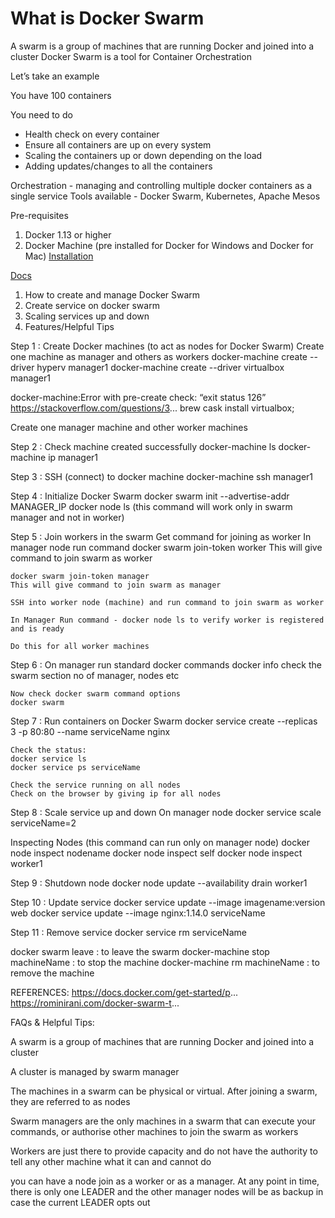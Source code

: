 # What is Docker Swarm

A swarm is a group of machines that are running Docker and joined into a cluster
Docker Swarm is a tool for Container Orchestration


Let’s take an example

You have 100 containers

You need to do 
- Health check on every container
- Ensure all containers are up on every system
- Scaling the containers up or down depending on the load
- Adding updates/changes to all the containers

Orchestration - managing and controlling multiple docker containers as a single service
Tools available - Docker Swarm, Kubernetes, Apache Mesos



Pre-requisites
1. Docker 1.13 or higher
2. Docker Machine (pre installed for Docker for Windows and Docker for Mac)
[Installation](https://docs.docker.com/machine/install-machine/#installing-machine-directly)

[Docs](https://docs.docker.com/get-started/part4/)

1. How to create and manage Docker Swarm
2. Create service on docker swarm
3. Scaling services up and down
4. Features/Helpful Tips



 








Step 1 :  Create Docker machines (to act as nodes for Docker Swarm)   Create one machine as manager and others as workers
    docker-machine create --driver hyperv manager1    docker-machine create --driver virtualbox manager1

   docker-machine:Error with pre-create check: “exit status 126”
   https://stackoverflow.com/questions/3...
   brew cask install virtualbox;

   Create one manager machine
   and other worker machines


Step 2 :  Check machine created successfully
    docker-machine ls
    docker-machine ip manager1


Step 3 :  SSH (connect) to docker machine
    docker-machine ssh manager1


Step 4 :  Initialize Docker Swarm    docker swarm init --advertise-addr MANAGER_IP
    docker node ls
    (this command will work only in swarm manager and not in worker)


Step 5 :  Join workers in the swarm
    Get command for joining as worker
    In manager node run command
    docker swarm join-token worker
    This will give command to join swarm as worker

    docker swarm join-token manager
    This will give command to join swarm as manager

    SSH into worker node (machine) and run command to join swarm as worker
   
    In Manager Run command - docker node ls to verify worker is registered and is ready
  
    Do this for all worker machines


Step 6 :  On manager run standard docker commands
    docker info
    check the swarm section 
    no of manager, nodes etc

    Now check docker swarm command options 
    docker swarm 


Step 7 :  Run containers on Docker Swarm
    docker service create --replicas 3 -p 80:80 --name serviceName nginx

    Check the status:
    docker service ls
    docker service ps serviceName
   
    Check the service running on all nodes
    Check on the browser by giving ip for all nodes


Step 8 :  Scale service up and down
   On manager node 
   docker service scale serviceName=2
 

Inspecting Nodes (this command can run only on manager node)
docker node inspect nodename
docker node inspect self
docker node inspect worker1


Step 9 : Shutdown node
   docker node update --availability drain worker1


Step 10 :  Update service
   docker service update --image imagename:version web
   docker service update --image nginx:1.14.0 serviceName


Step 11 :  Remove service
   docker service rm serviceName


docker swarm leave : to leave the swarm
docker-machine stop machineName : to stop the machine
docker-machine rm machineName : to remove the machine


REFERENCES:
https://docs.docker.com/get-started/p...
https://rominirani.com/docker-swarm-t...





FAQs & Helpful Tips:

A swarm is a group of machines that are running Docker and joined into a cluster

A cluster is managed by swarm manager

The machines in a swarm can be physical or virtual. After joining a swarm, they are referred to as nodes

Swarm managers are the only machines in a swarm that can execute your commands, or authorise other machines to join the swarm as workers

Workers are just there to provide capacity and do not have the authority to tell any other machine what it can and cannot do

you can have a node join as a worker or as a manager. At any point in time, there is only one LEADER and the other manager nodes will be as backup in case the current LEADER opts out


